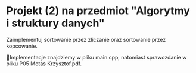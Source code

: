 # Projekt (2) na przedmiot "Algorytmy i struktury danych"
Zaimplementuj sortowanie przez zliczanie oraz sortowanie przez kopcowanie.

📝Implementacje znajdziemy w pliku main.cpp, natomiast sprawozdanie w pliku P05 Motas Krzysztof.pdf.
